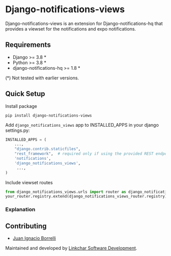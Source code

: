 
# Django-notifications-views
Django-notifications-views is an extension for Django-notifications-hq that provides a viewset for the notifications and expo notifications.

## Requirements
- Django >= 3.8 *
- Python >= 3.8 *
- django-notifications-hq >= 1.8 *


(*) Not tested with earlier versions.

## Quick Setup

Install package

    pip install django-notifications-views
    
Add `django_notifications_views` app to INSTALLED_APPS in your django settings.py:

```python
INSTALLED_APPS = (
    ...,
    "django.contrib.staticfiles",
	"rest_framework",  # required only if using the provided REST endpoints
    'notifications',
    'django_notifications_views',
     ...,
)
```
    
Include viewset routes

```python
from django_notifications_views.urls import router as django_notifications_views_router
your_router.registry.extend(django_notifications_views_router.registry)
```
    

### Explanation


## Contributing

-   [Juan Ignacio Borrelli](https://www.linkedin.com/in/juan-ignacio-borrelli/)
    

Maintained and developed by [Linkchar Software Development](https://linkchar.com/).


